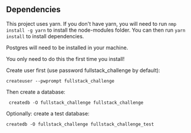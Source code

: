 ## Dependencies

This project uses yarn. If you don't have yarn, you will need to run `nmp install -g yarn` to install the node-modules folder. You can then run `yarn install` to install dependencies.

Postgres will need to be installed in your machine. 

You only need to do this the first time you install!

Create user first (use password fullstack_challenge by default):

`createuser --pwprompt fullstack_challenge`

Then create a database:

` createdb -O fullstack_challenge fullstack_challenge`

Optionally: create a test database:

`createdb -O fullstack_challenge fullstack_challenge_test`

